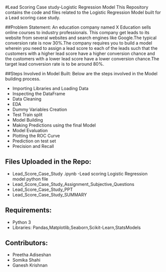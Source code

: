 #Lead Scoring Case study-Logistic Regression Model
This Repository contains the code and files related to the Logistic Regression Model built for a Lead scoring case study. 

##Problem Statement:
An education company named X Education sells online courses to industry professionals. This company get leads to its website from several websites and search engines like Google.The typical conversion rate is now 30%.The company requires you to build a model wherein you need to assign a lead score to each of the leads such that the customers with a higher lead score have a higher conversion chance and the customers with a lower lead score have a lower conversion chance.The target lead conversion rate is to be around 80%.

##Steps Involved in Model Built:
Below are the steps involved in the Model building process.

- Importing Libraries and Loading Data
- Inspecting the DataFrame
- Data Cleaning
- EDA
- Dummy Variables Creation
- Test Train split
- Model Building
- Making Predictions using the final Model
- Model Evaluation
- Plotting the ROC Curve
- Prediction on test set
- Precision and Recall

## Files Uploaded in the Repo:
- Lead_Score_Case_Study .ipynb -Lead scoring Logistic Regression model python file
- Lead_Score_Case_Study_Assignment_Subjective_Questions
- Lead_Score_Case_Study_PPT
- Lead_Score_Case_Study_SUMMARY

## Requirements:
- Python 3
- Libraries: Pandas,Matplotlib,Seaborn,Scikit-Learn,StatsModels

## Contributors:
- Preetha Adiseshan
- Somika Shahi
- Ganesh Krishnan
